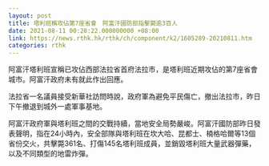 ```yaml
---
layout: post
title: 塔利班稱攻佔第7座省會　阿富汗國防部指擊斃逾3百人
date: 2021-08-11 00:28:22.000000000 +08:00
link: https://news.rthk.hk/rthk/ch/component/k2/1605289-20210811.htm
categories: rthk
---
```


阿富汗塔利班宣稱已攻佔西部法拉省首府法拉市，是塔利班近期攻佔的第7座省會城市。阿富汗政府未有就此作出回應。

法拉省一名議員接受新華社訪問時說，政府軍為避免平民傷亡，撤出法拉市，昨日下午撤退到城外一處軍事基地。

阿富汗政府軍與塔利班之間的交戰持續，當地安全局勢嚴峻。阿富汗國防部昨日發表聲明，指在24小時內，安全部隊與塔利班在坎大哈、昆都士、楠格哈爾等13個省份交火，共擊斃361名、打傷145名塔利班成員，並銷毀塔利班大量武器彈藥，以及不同類型的地雷炸彈。
